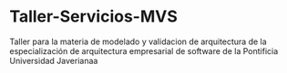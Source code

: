 # Taller-Servicios-MVS
Taller para la materia de modelado y validacion de arquitectura de la especialización de arquitectura empresarial de software de la Pontificia Universidad Javerianaa
